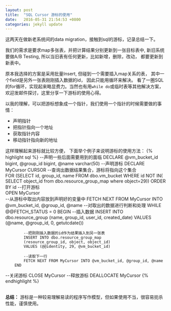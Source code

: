 ```yaml
---
layout: post
title:  "SQL Cursor 游标的使用"
date:   2016-05-31 21:54:53 +0800
categories: jekyll update
---
```


这两天在做新老系统间的data migration，接触到sql的游标，记录总结一下。
    
我们的需求是要求map多张表，并把计算结果分别更新到一张目标表中, 新旧系统要做A/B Testing, 所以当旧表有任何更新，比如新增，删除，改动， 都要更新到新表中。

原本我选择的方案是采用批量Insert, 但碰到一个需要插入map关系的表， 其中一个field是另外一张表刚刚插入数据的id， 因此只能用循环来解决。 看了一圈SQL的for循环，实现起来略显费力。当然也有用`while do`或临时表等其他解决方案，欢迎发邮件探讨，这里分享一下游标的使用心得。

以我的理解，可以把游标想象成一个指针，我们使用一个指针的时候需要做的事情：

* 声明指针
* 把指针指向一个地址
* 获取指针内容
* 移动指针指向新的地址

这样理解起来游标就比较方便， 下面举个例子来说明游标的使用方法：
{% highlight sql %}
--声明一些后面需要用到的面临
DECLARE @vm_bucket_id bigint, @group_id bigint, @name varchar(50)
--声明游标 
DECLARE MyCursor CURSOR 
--查询出数据结果集合，游标将指向这个集合	 
FOR (SELECT id, group_id, name FROM dbo.vm_bucket WHERE id NOT IN(
SELECT object_id from dbo.resource_group_map where object=29)) ORDER BY id 
--打开游标	
OPEN MyCursor 		
--从游标中取出内容放到声明好的变量中 
FETCH NEXT FROM MyCursor INTO @vm_bucket_id, @group_id, @name
--对取出的数据进行判断和处理
WHILE @@FETCH_STATUS = 0
		BEGIN
			--插入数据
			INSERT INTO dbo.resource_group
			(name, group_id, user_id, created_date)
			VALUES (@name, @group_id, 0, getutcdate())
		
			--把刚刚插入数据的id作为结果插入到另一张表
			INSERT INTO dbo.resource_group_map
			(resource_group_id, object, object_id)
			VALUES (@@identity, 29, @vm_bucket_id)

			--读取下一行
			FETCH NEXT FROM MyCursor INTO @vm_bucket_id, @group_id, @name
		END
--关闭游标
CLOSE MyCursor
--释放游标
DEALLOCATE MyCursor
{% endhighlight %}

<br/>
<b>总结：</b> 游标是一种较易理解易读的程序写作模型，但如果使用不当，很容易扼杀性能，谨慎使用。





